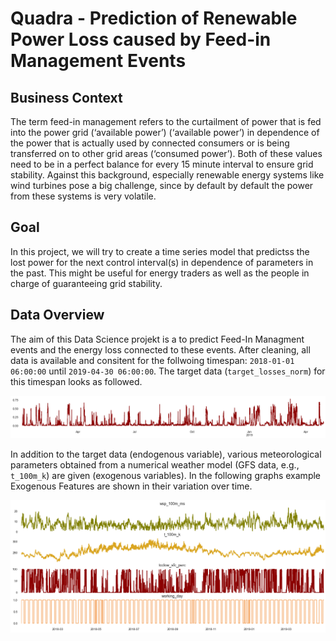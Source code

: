 # Quadra - Prediction of Renewable Power Loss caused by Feed-in Management Events

 


## Business Context

The term feed-in management refers to the curtailment of power that is fed into the power grid (‘available power’) (‘available power’) in dependence of the power that is actually used by connected consumers or is being transferred on to other grid areas (‘consumed power’). Both of these values need to be in a perfect balance for every 15 minute interval to ensure grid stability. Against this background, especially renewable energy systems like wind turbines pose a big challenge, since by default by default the power from these systems is very volatile. 



## Goal

In this project, we will try to create a time series model that predictss the lost power for the next control interval(s) in dependence of parameters in the past. This might be useful for energy traders as well as the people in charge of guaranteeing grid stability.




## Data Overview

The aim of this Data Science projekt is a to predict Feed-In Managment events and the energy loss connected to these events. After cleaning, all data is available and consitent for the follwoing timespan:  `2018-01-01 06:00:00` until `2019-04-30 06:00:00`. 
The  target data (`target_losses_norm`) for this timespan looks as followed. 

<img src="./figures/overview_target.png" style="zoom:80%;" />

In addition to the target data (endogenous variable), various meteorological parameters obtained from a  numerical weather model (GFS data, e.g., `t_100m_k`) are given (exogenous variables). In the  following graphs example Exogenous Features are shown in their variation over time. 

<img src="./figures/overview_GFS.png" style="zoom:80%;" />
